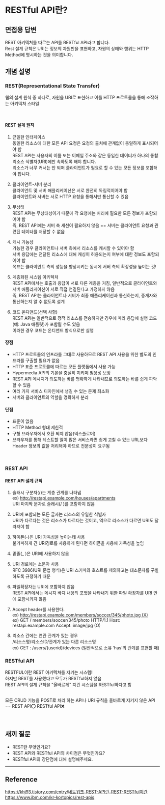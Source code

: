 # RESTful API란?

## 면접용 답변
REST 아키텍쳐를 따르는 API를 RESTful API라고 합니다. <br>
Rest 설계 규칙은 URI는 정보의 자원만을 표현하고, 자원의 상태와 행위는 HTTP Method에 명시하는 것을 의미합니다.


## 개념 설명

### REST(Representational State Transfer)
웹의 설계 원칙 중 하나로, 자원을 URI로 표현하고 이를 HTTP 프로토콜을 통해 조작하는 아키텍처 스타일

<br>

#### REST 설계 원칙
1. 균일한 인터페이스
   <br>동일한 리소스에 대한 모든 API 요청은 요청의 출처에 관계없이 동일하게 표시되어야 함
   <br>REST API는 사용자의 이름 또는 이메일 주소와 같은 동일한 데이터가 하나의 통합 리소스 식별자(URI)에만 속하도록 해야 합니다.
   <br>리소스가 너무 커서는 안 되며 클라이언트가 필요로 할 수 있는 모든 정보를 포함해야 합니다.  


2. 클라이언트-서버 분리
   <br> 클라이언트 및 서버 애플리케이션은 서로 완전히 독립적이어야 함
   <br> 클라이언트와 서버는 서로 HTTP 요청을 통해서만 통신할 수 있음 


3. 무상태
   <br>  REST API는 무상태성이기 때문에 각 요청에는 처리에 필요한 모든 정보가 포함되어야 함
   <br> 즉, REST API에는 서버 측 세션이 필요하지 않음 ==  서버는  클라이언트 요청과 관련된 데이터를 저장할 수 없음


4. 캐시 가능성
   <br> 가능한 경우 클라이언트나 서버 측에서 리소스를 캐시할 수 있어야 함
   <br> 서버 응답에는 전달된 리소스에 대해 캐싱이 허용되는지 여부에 대한 정보도 포함되어야 함
   <br> 목표는 클라이언트 측의 성능을 향상시키는 동시에 서버 측의 확장성을 높이는 것!

  
5. 계층화된 시스템 아키텍처
   <br> REST API에서는 호출과 응답이 서로 다른 계층을 거침, 일반적으로 클라이언트와 서버 애플리케이션이 서로 직접 연결된다고 가정하지 않음
   <br> 즉, REST API는 클라이언트나 서버가 최종 애플리케이션과 통신하는지, 중개자와 통신하는지 알 수 없도록 설계

  
6. 코드 온디맨드(선택 사항)
   <br> REST API는 일반적으로 정적 리소스를 전송하지만 경우에 따라 응답에 실행 코드(예: Java 애플릿)가 포함될 수도 있음
   <br> 이러한 경우 코드는 온디맨드 방식으로만 실행


#### 장점

- HTTP 프로토콜의 인프라를 그대로 사용하므로 REST API 사용을 위한 별도의 인프라를 구출할 필요가 없음
- HTTP 표준 프로토콜에 따르는 모든 플랫폼에서 사용 가능
- Hypermedia API의 기본을 충실히 지키며 범용성 보장 
- REST API 메시지가 의도하는 바를 명확하게 나타내므로 의도하는 바를 쉽게 파악할 수 있음 
- 여러 가지 서비스 디자인에서 생길 수 있는 문제 최소화 
- 서버와 클라이언트의 역할을 명확하게 분리

#### 단점
- 표준이 없음 
- HTTP Method 형태 제한적  
- 구형 브라우저에서 호환 되지 않음(익스폴로어)
- 브라우저를 통해 테스트할 일이 많은 서비스라면 쉽게 고칠 수 있는 URL보다 Header 정보의 값을 처리해야 하므로 전문성이 요구됨

<br>

### REST API

#### REST API 설계 규칙

1. 슬래시 구분자(/)는 계층 관계를 나타냄
   <br> ex) http://restapi.example.com/houses/apartments
   <br> URI 마지막 문자로 슬래시(/ )를 포함하지 않음

2. URI에 포함되는 모든 글자는 리소스의 유일한 식별자
   <br> URI가 다르다는 것은 리소스가 다르다는 것이고, 역으로 리소스가 다르면 URI도 달라져야 함


3. 하이픈(-)은 URI 가독성을 높이는데 사용
   <br> 불가피하게 긴 URI경로를 사용하게 된다면 하이픈을 사용해 가독성을 높임


4. 밑줄(_ )은 URI에 사용하지 않음


5. URI 경로에는 소문자 사용
   <br> RFC 3986(URI 문법 형식)은 URI 스키마와 호스트를 제외하고는 대소문자를 구별하도록 규정하기 때문

6. 파일확장자는 URI에 포함하지 않음
   <br> REST API에서는 메시지 바디 내용의 포맷을 나타내기 위한 파일 확장자를 URI 안에 포함시키지 않음

7. Accept header를 사용한다.
   <br>ex) http://restapi.example.com/members/soccer/345/photo.jpg (X)
   <br>ex) GET / members/soccer/345/photo HTTP/1.1 Host: restapi.example.com Accept: image/jpg (O)

8. 리소스 간에는 연관 관계가 있는 경우
   <br> /리소스명/리소스ID/관계가 있는 다른 리소스명
   <br>ex) GET : /users/{userid}/devices (일반적으로 소유 ‘has’의 관계를 표현할 때)


### RESTful API
RESTFUL이란 REST 아키텍쳐를 지키는 시스템!
<br> 하지만 REST를 사용했다고 모두가 RESTful하지 않음 
<br> REST API의 설계 규칙을 "올바르게" 지킨 시스템을 RESTful하다고 함

<br> 모든 CRUD 기능을 POST로 처리 하는 API나 URI 규칙을 올바르게 지키지 않은 API
<br> == REST API⭕️ RESTful API❌ 


<br>


## 새끼 질문
- REST란 무엇인가요?
- REST API와 RESTful API의 차이점은 무엇인가요?
- RESTful API의 장단점에 대해 설명해주세요.


---
## Reference
https://khj93.tistory.com/entry/네트워크-REST-API란-REST-RESTful이란
https://www.ibm.com/kr-ko/topics/rest-apis